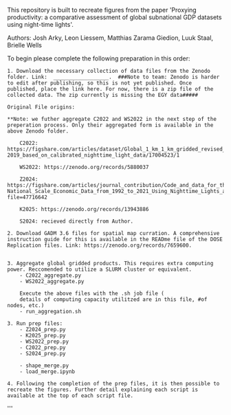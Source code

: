
This repository is built to recreate figures from the paper 'Proxying productivity: a comparative assessment of global subnational GDP datasets using night-time lights'. 

Authors: Josh Arky, Leon Liessem, Matthias Zarama Giedion, Luuk Staal, Brielle Wells

To begin please complete the following preparation in this order: 

    1. Download the necessary collection of data files from the Zenodo folder. Link:  __________________.  ###Note to team: Zenodo is harder to edit after publishing, so this is not yet published. Once published, place the link here. For now, there is a zip file of the collected data. The zip currently is missing the EGY data##### 
    
    Original File origins: 
    
    **Note: we futher aggregate C2022 and WS2022 in the next step of the preperation process. Only their aggregated form is available in the above Zenodo folder.

        C2022: https://figshare.com/articles/dataset/Global_1_km_1_km_gridded_revised_real_gross_domestic_product_and_electricity_consumption_during_1992-2019_based_on_calibrated_nighttime_light_data/17004523/1

        WS2022: https://zenodo.org/records/5880037

        Z2024: https://figshare.com/articles/journal_contribution/Code_and_data_for_the_paper_Developing_an_Annual_Global_Sub-National_Scale_Economic_Data_from_1992_to_2021_Using_Nighttime_Lights_and_Deep_Learning/24024597?file=47716642

        K2025: https://zenodo.org/records/13943886

        S2024: recieved directly from Author. 

    2. Download GADM 3.6 files for spatial map curration. A comprehensive instruction guide for this is available in the READme file of the DOSE Replication files. Link: https://zenodo.org/records/7659600. 


    3. Aggregate global gridded products. This requires extra computing power. Reccomended to utilize a SLURM cluster or equivalent. 
        - C2022_aggregate.py  
        - WS2022_aggregate.py 
        
        Execute the above files with the .sh job file (
        details of computing capacity utilitzed are in this file, #of nodes, etc.)
        - run_aggregation.sh

    3. Run prep files: 
        - Z2024_prep.py
        - K2025_prep.py
        - WS2022_prep.py
        - C2022_prep.py
        - S2024_prep.py

        - shape_merge.py
        - load_merge.ipynb 

    4. Following the completion of the prep files, it is then possible to recreate the figures. Further detail explaining each script is available at the top of each script file. 
        

'''
